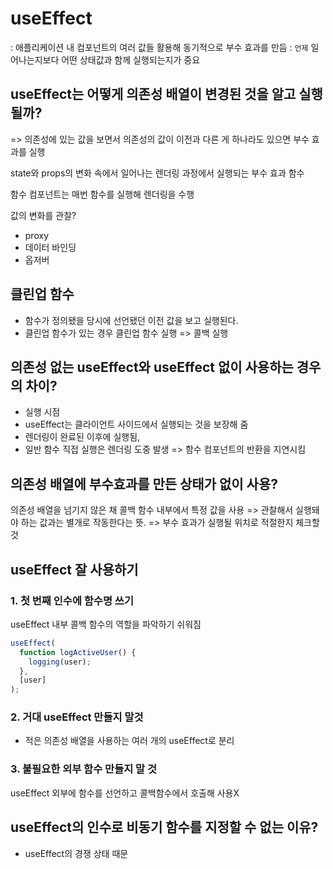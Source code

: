 # useEffect

: 애플리케이션 내 컴포넌트의 여러 값들 활용해 동기적으로 부수 효과를 만듬
: `언제` 일어나는지보다 어떤 상태값과 함께 실행되는지가 중요

## useEffect는 어떻게 의존성 배열이 변경된 것을 알고 실행될까?

=> 의존성에 있는 값을 보면서 의존성의 값이 이전과 다른 게 하나라도 있으면 부수 효과를 실행

state와 props의 변화 속에서 일어나는 렌더링 과정에서 실행되는 부수 효과 함수

함수 컴포넌트는 매번 함수를 실행해 렌더링을 수행

값의 변화를 관찰?

- proxy
- 데이터 바인딩
- 옵저버

## 클린업 함수

- 함수가 정의됐을 당시에 선언됐던 이전 값을 보고 실행된다.
- 클린업 함수가 있는 경우 클린업 함수 실행 => 콜백 실행

## 의존성 없는 useEffect와 useEffect 없이 사용하는 경우의 차이?

- 실행 시점
- useEffect는 클라이언트 사이드에서 실행되는 것을 보장해 줌
- 렌더링이 완료된 이후에 실행됨,
- 일반 함수 직접 실행은 렌더링 도중 발생 => 함수 컴포넌트의 반환을 지연시킴

## 의존성 배열에 부수효과를 만든 상태가 없이 사용?

의존성 배열을 넘기지 않은 채 콜백 함수 내부에서 특정 값을 사용 => 관찰해서 실행돼야 하는 값과는 별개로 작동한다는 뜻.
=> 부수 효과가 실행될 위치로 적절한지 체크할 것

## useEffect 잘 사용하기

### 1. 첫 번째 인수에 함수명 쓰기

useEffect 내부 콜백 함수의 역할을 파악하기 쉬워짐

```ts
useEffect(
  function logActiveUser() {
    logging(user);
  },
  [user]
);
```

### 2. 거대 useEffect 만들지 말것

- 적은 의존성 배열을 사용하는 여러 개의 useEffect로 분리

### 3. 불필요한 외부 함수 만들지 말 것

useEffect 외부에 함수를 선언하고 콜백함수에서 호출해 사용X

## useEffect의 인수로 비동기 함수를 지정할 수 없는 이유?

- useEffect의 경쟁 상태 때문
